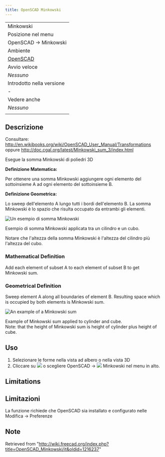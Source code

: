 ```yaml
---
title: OpenSCAD Minkowski
---
```


|                                                            |
| ---------------------------------------------------------- |
| Minkowski                                                  |
| Posizione nel menu                                         |
| OpenSCAD → Minkowski‏‎                                     |
| Ambiente                                                   |
| [OpenSCAD](/OpenSCAD_Workbench/it "OpenSCAD Workbench/it") |
| Avvio veloce                                               |
| _Nessuno_                                                  |
| Introdotto nella versione                                  |
| -                                                          |
| Vedere anche                                               |
| _Nessuno_                                                  |
|                                                            |

## Descrizione

Consultare: <http://en.wikibooks.org/wiki/OpenSCAD_User_Manual/Transformations> oppure <http://doc.cgal.org/latest/Minkowski_sum_3/index.html>

Esegue la somma Minkowski di poliedri 3D

**Definizione Matematica:**

Per ottenere una somma Minkowski aggiungere ogni elemento del sottoinsieme A ad ogni elemento del sottoinsieme B.

**Definizione Geometrica:**

Lo sweep dell'elemento A lungo tutti i bordi dell'elemento B. La somma Minkowski è lo spazio che risulta occupato da entrambi gli elementi.

![Un esempio di somma Minkowski](/images/Minkowski_example.jpg)

Esempio di somma Minkowski applicata tra un cilindro e un cubo.

Notare che l'altezza della somma Minkowski è l'altezza del cilindro più l'altezza del cubo.

### Mathematical Definition

Add each element of subset A to each element of subset B to get Minkowski sum.

### Geometrical Definition

Sweep element A along all boundaries of element B. Resulting space which is occupied by both elements is Minkowski sum.

![An example of a Minkowski sum](/images/Minkowski_example.jpg)

Example of Minkowski sum applied to cylinder and cube.  
Note: that the height of Minkowski sum is height of cylinder plus height of cube.

## Uso

1. Selezionare le forme nella vista ad albero o nella vista 3D
2. Cliccare su ![](/images/OpenSCAD_Minkowski.png) o scegliere OpenSCAD → ![](/images/OpenSCAD_Minkowski.png) Minkowski nel menu in alto.

## Limitations

## Limitazioni

La funzione richiede che OpenSCAD sia installato e configurato nelle Modifica → Preferenze

## Note

Retrieved from "<http://wiki.freecad.org/index.php?title=OpenSCAD_Minkowski/it&oldid=1216237>"
